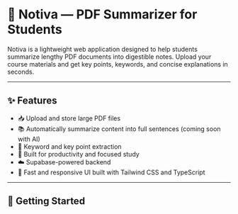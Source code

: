 # 📄 Notiva — PDF Summarizer for Students

Notiva is a lightweight web application designed to help students summarize lengthy PDF documents into digestible notes. Upload your course materials and get key points, keywords, and concise explanations in seconds.

---

## ✨ Features

- 📥 Upload and store large PDF files
- 📚 Automatically summarize content into full sentences (coming soon with AI)
- 🔑 Keyword and key point extraction
- 🧠 Built for productivity and focused study
- ☁️ Supabase-powered backend
- 🎨 Fast and responsive UI built with Tailwind CSS and TypeScript

---

## 🚀 Getting Started

